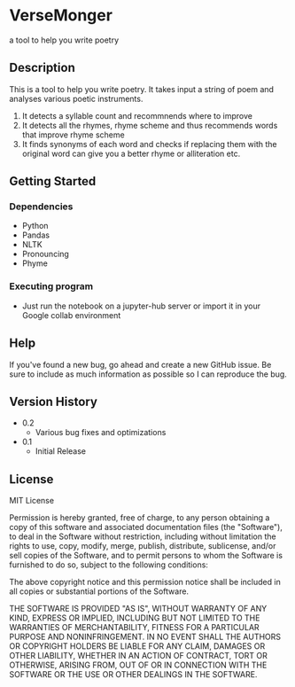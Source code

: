 # VerseMonger
a tool to help you write poetry


## Description

This is a tool to help you write poetry. It takes input a string of poem and analyses various poetic instruments.
1. It detects a syllable count and recommnends where to improve
2. It detects all the rhymes, rhyme scheme and thus recommends words that improve rhyme scheme
3. It finds synonyms of each word and checks if replacing them with the original word can give you a better rhyme or alliteration etc.

## Getting Started

### Dependencies

* Python
* Pandas
* NLTK
* Pronouncing
* Phyme

### Executing program

* Just run the notebook on a jupyter-hub server or import it in your Google collab environment


## Help

If you've found a new bug, go ahead and create a new GitHub issue. Be sure to include as much information as possible so I can reproduce the bug.

## Version History

* 0.2
    * Various bug fixes and optimizations
* 0.1
    * Initial Release


## License

MIT License

Permission is hereby granted, free of charge, to any person obtaining a copy
of this software and associated documentation files (the "Software"), to deal
in the Software without restriction, including without limitation the rights
to use, copy, modify, merge, publish, distribute, sublicense, and/or sell
copies of the Software, and to permit persons to whom the Software is
furnished to do so, subject to the following conditions:

The above copyright notice and this permission notice shall be included in all
copies or substantial portions of the Software.

THE SOFTWARE IS PROVIDED "AS IS", WITHOUT WARRANTY OF ANY KIND, EXPRESS OR
IMPLIED, INCLUDING BUT NOT LIMITED TO THE WARRANTIES OF MERCHANTABILITY,
FITNESS FOR A PARTICULAR PURPOSE AND NONINFRINGEMENT. IN NO EVENT SHALL THE
AUTHORS OR COPYRIGHT HOLDERS BE LIABLE FOR ANY CLAIM, DAMAGES OR OTHER
LIABILITY, WHETHER IN AN ACTION OF CONTRACT, TORT OR OTHERWISE, ARISING FROM,
OUT OF OR IN CONNECTION WITH THE SOFTWARE OR THE USE OR OTHER DEALINGS IN THE
SOFTWARE.

